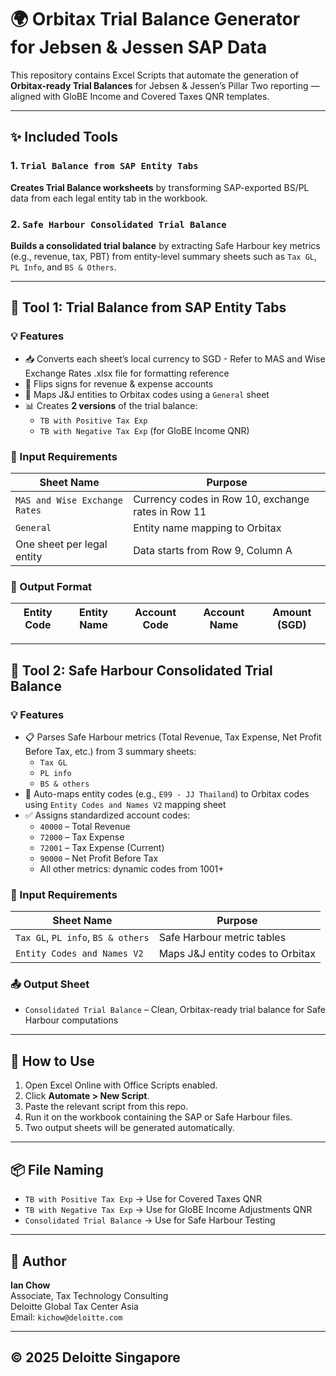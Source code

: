 # 🌍 Orbitax Trial Balance Generator for Jebsen & Jessen SAP Data

This repository contains Excel Scripts that automate the generation of **Orbitax-ready Trial Balances** for Jebsen & Jessen’s Pillar Two reporting — aligned with GloBE Income and Covered Taxes QNR templates.

---

## ✨ Included Tools

### 1. `Trial Balance from SAP Entity Tabs`
**Creates Trial Balance worksheets** by transforming SAP-exported BS/PL data from each legal entity tab in the workbook.

### 2. `Safe Harbour Consolidated Trial Balance`
**Builds a consolidated trial balance** by extracting Safe Harbour key metrics (e.g., revenue, tax, PBT) from entity-level summary sheets such as `Tax GL`, `PL Info`, and `BS & Others`.

---

## 🧾 Tool 1: Trial Balance from SAP Entity Tabs

### 💡 Features

- 📥 Converts each sheet’s local currency to SGD - Refer to MAS and Wise Exchange Rates .xlsx file for formatting reference
- 🔁 Flips signs for revenue & expense accounts
- 🧠 Maps J&J entities to Orbitax codes using a `General` sheet
- 📊 Creates **2 versions** of the trial balance:
  - `TB with Positive Tax Exp`
  - `TB with Negative Tax Exp` (for GloBE Income QNR)

### 📂 Input Requirements

| Sheet Name | Purpose |
|------------|---------|
| `MAS and Wise Exchange Rates` | Currency codes in Row 10, exchange rates in Row 11 |
| `General` | Entity name mapping to Orbitax |
| One sheet per legal entity | Data starts from Row 9, Column A |

### 📝 Output Format

| Entity Code | Entity Name | Account Code | Account Name | Amount (SGD) |
|-------------|-------------|--------------|--------------|--------------|

---

## 🧾 Tool 2: Safe Harbour Consolidated Trial Balance

### 💡 Features

- 📋 Parses Safe Harbour metrics (Total Revenue, Tax Expense, Net Profit Before Tax, etc.) from 3 summary sheets:
  - `Tax GL`
  - `PL info`
  - `BS & others`
- 🔗 Auto-maps entity codes (e.g., `E99 - JJ Thailand`) to Orbitax codes using `Entity Codes and Names V2` mapping sheet
- ✅ Assigns standardized account codes:
  - `40000` – Total Revenue
  - `72000` – Tax Expense
  - `72001` – Tax Expense (Current)
  - `90000` – Net Profit Before Tax
  - All other metrics: dynamic codes from 1001+

### 📂 Input Requirements

| Sheet Name | Purpose |
|------------|---------|
| `Tax GL`, `PL info`, `BS & others` | Safe Harbour metric tables |
| `Entity Codes and Names V2` | Maps J&J entity codes to Orbitax |

### 📤 Output Sheet

- `Consolidated Trial Balance` – Clean, Orbitax-ready trial balance for Safe Harbour computations

---

## 🚀 How to Use

1. Open Excel Online with Office Scripts enabled.
2. Click **Automate > New Script**.
3. Paste the relevant script from this repo.
4. Run it on the workbook containing the SAP or Safe Harbour files.
5. Two output sheets will be generated automatically.

---

## 📦 File Naming

- `TB with Positive Tax Exp` → Use for Covered Taxes QNR
- `TB with Negative Tax Exp` → Use for GloBE Income Adjustments QNR
- `Consolidated Trial Balance` → Use for Safe Harbour Testing

---

## 🧠 Author

**Ian Chow**  
Associate, Tax Technology Consulting  
Deloitte Global Tax Center Asia  
Email: `kichow@deloitte.com`

---

## © 2025 Deloitte Singapore
